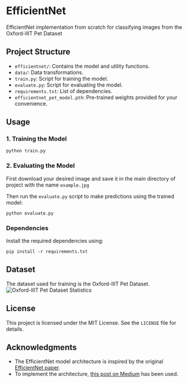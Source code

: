 # EfficientNet
EfficientNet implementation from scratch for classifying images from the Oxford-IIIT Pet Dataset

## Project Structure
- `efficientnet/`: Contains the model and utility functions.
- `data/`: Data transformations.
- `train.py`: Script for training the model.
- `evaluate.py`: Script for evaluating the model.
- `requirements.txt`: List of dependencies.
- `efficientnet_pet_model.pth`: Pre-trained weights provided for your convenience.

## Usage

### 1. Training the Model
```
python train.py
```

### 2. Evaluating the Model
First download your desired image and save it in the main directory of project with the name `example.jpg`

Then run the `evaluate.py` script to make predictions using the trained model:
```
python evaluate.py
```

### Dependencies
Install the required dependencies using:
```
pip install -r requirements.txt
```

## Dataset
The dataset used for training is the Oxford-IIIT Pet Dataset.
![Oxford-IIIT Pet Dataset Statistics](https://www.robots.ox.ac.uk/~vgg/data/pets/breed_count.jpg)

## License
This project is licensed under the MIT License. See the `LICENSE` file for details.

## Acknowledgments
- The EfficientNet model architecture is inspired by the original [EfficientNet paper](https://arxiv.org/abs/1905.11946).
- To implement the architecture, [this post on Medium](https://medium.com/@aniketthomas27/efficientnet-implementation-from-scratch-in-pytorch-a-step-by-step-guide-a7bb96f2bdaa) has been used.
